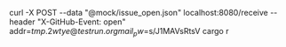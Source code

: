 curl -X POST --data "@mock/issue_open.json" localhost:8080/receive --header "X-GitHub-Event: open"
addr=$tmp.2wtye@testrun.org mail_pw=$s/J1MAVsRtsV cargo r   